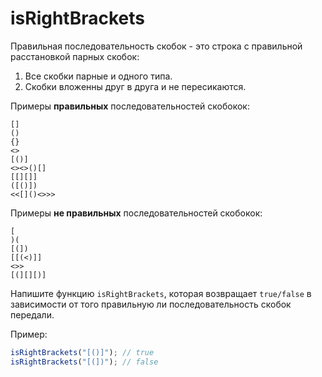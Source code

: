 # isRightBrackets

Правильная последовательность скобок - это строка с правильной расстановкой парных скобок:

1. Все скобки парные и одного типа.
2. Скобки вложенны друг в друга и не пересикаются.

Примеры **правильных** последовательностей скобокок:

```
[]
()
{}
<>
[()]
<><>()[]
[[][]]
([()])
<<[]()<>>>
```

Примеры **не правильных** последовательностей скобокок:

```
[
)(
[(])
[[(<)]]
<>>
[(][][)]
```

Напишите функцию `isRightBrackets`, которая возвращает `true/false` в зависимости от того правильную ли последовательность скобок передали.

Пример:

```javascript
isRightBrackets("[()]"); // true
isRightBrackets("[(])"); // false
```
